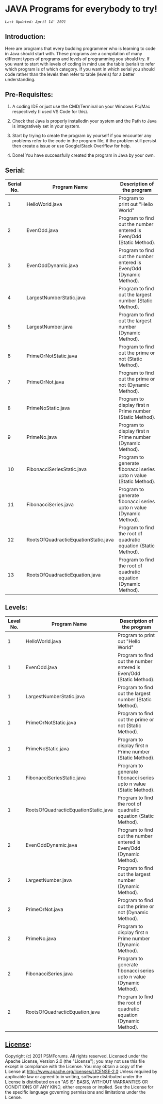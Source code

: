 # JAVA Programs for everybody to try!

_`Last Updated: April 14' 2021`_

## Introduction:

Here are programs that every budding programmer who is learning to code in Java should start with. 
These programs are a compilation of many different types of programs and levels of programming you should try.
If you want to start with levels of coding in mind use the table (serial)  to refer which program is of which category.
If you want in which serial you should code rather than the levels then refer to table (levels) for a better understanding.

## Pre-Requisites:

1. A coding IDE or just use the CMD/Terminal on your Windows Pc/Mac respectively (I used VS Code for this).

2. Check that Java is properly installedin your system and the Path to Java is integratively set in your system.

3. Start by trying to create the program by yourself if you encounter any problems refer to the code in the program file, 
if the problem still persist then create a issue or use Google/Stack Overlflow for help.

4. Done! You have successfully created the program in Java by your own.

## Serial:

|Serial No.|Program Name|Description of the program|
|----------|------------|--------------------------|
|1        | HelloWorld.java | Program to print out "Hello World" |
|2        | EvenOdd.java | Program to find out the number entered is Even/Odd (Static Method). |
|3        | EvenOddDynamic.java | Program to find out the number entered is Even/Odd (Dynamic Method). |
|4        | LargestNumberStatic.java | Program to find out the largest number (Static Method). |
|5        | LargestNumber.java | Program to find out the largest number (Dynamic Method). |
|6        | PrimeOrNotStatic.java | Program to find out the prime or not (Static Method). |
|7        | PrimeOrNot.java | Program to find out the prime or not (Dynamic Method). |
|8        | PrimeNoStatic.java | Program to display first n Prime number (Static Method). |
|9        | PrimeNo.java | Program to display first n Prime number (Dynamic Method). |
|10       | FibonacciSeriesStatic.java | Program to generate fibonacci series upto n value (Static Method). |
|11       | FibonacciSeries.java | Program to generate fibonacci series upto n value (Dynamic Method). |
|12       | RootsOfQuadracticEquationStatic.java | Program to find the root of quadratic equation (Static Method). |
|13       | RootsOfQuadracticEquation.java | Program to find the root of quadratic equation (Dynamic Method). |


## Levels:

|Level No.|Program Name|Description of the program|
|----------|------------|--------------------------|
|1        | HelloWorld.java | Program to print out "Hello World" |
|1        | EvenOdd.java | Program to find out the number entered is Even/Odd (Static Method). |
|1        | LargestNumberStatic.java | Program to find out the largest number (Static Method). |
|1        | PrimeOrNotStatic.java | Program to find out the prime or not (Static Method). |
|1        | PrimeNoStatic.java | Program to display first n Prime number (Static Method). |
|1        | FibonacciSeriesStatic.java | Program to generate fibonacci series upto n value (Static Method). |
|1        | RootsOfQuadracticEquationStatic.java | Program to find the root of quadratic equation (Static Method). |
|2        | EvenOddDynamic.java | Program to find out the number entered is Even/Odd (Dynamic Method). |
|2        | LargestNumber.java | Program to find out the largest number (Dynamic Method). |
|2        | PrimeOrNot.java | Program to find out the prime or not (Dynamic Method). |
|2        | PrimeNo.java | Program to display first n Prime number (Dynamic Method). |
|2        | FibonacciSeries.java | Program to generate fibonacci series upto n value (Dynamic Method). |
|2        | RootsOfQuadracticEquation.java | Program to find the root of quadratic equation (Dynamic Method). |

## [License]():

Copyright (c) 2021 PSMForums. All rights reserved. Licensed under the Apache License, Version 2.0 (the "License"); you may not use this file except in compliance with the License. You may obtain a copy of the License at http://www.apache.org/licenses/LICENSE-2.0 Unless required by applicable law or agreed to in writing, software distributed under the License is distributed on an "AS IS" BASIS, WITHOUT WARRANTIES OR CONDITIONS OF ANY KIND, either express or implied. See the License for the specific language governing permissions and limitations under the License.

